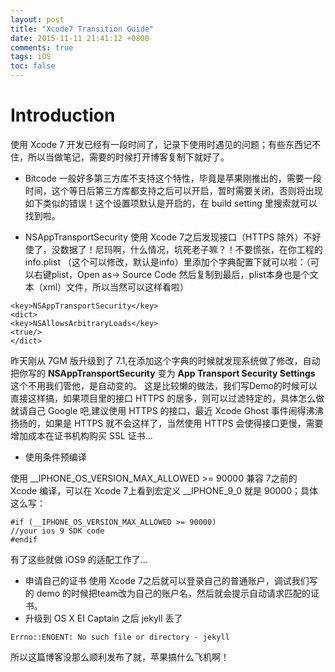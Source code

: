 ```yaml
---
layout: post
title: "Xcode7 Transition Guide"
date: 2015-11-11 21:41:12 +0800
comments: true
tags: iOS
toc: false
---
```


# Introduction

使用 Xcode 7 开发已经有一段时间了，记录下使用时遇见的问题；有些东西记不住，所以当做笔记，需要的时候打开博客复制下就好了。

- Bitcode
    一般好多第三方库不支持这个特性，毕竟是苹果刚推出的，需要一段时间，这个等日后第三方库都支持之后可以开启，暂时需要关闭，否则将出现如下类似的错误！这个设置项默认是开启的，在 build setting 里搜索就可以找到啦。

- NSAppTransportSecurity
    使用 Xcode 7之后发现接口（HTTPS 除外）不好使了，没数据了！尼玛啊，什么情况，坑死老子嘛？！不要慌张，在你工程的 info.plist （这个可以修改，默认是info）里添加个字典配置下就可以啦：（可以右键plist，Open as-> Source Code 然后复制到最后，plist本身也是个文本（xml）文件，所以当然可以这样看啦）

```objc
<key>NSAppTransportSecurity</key>
<dict>
<key>NSAllowsArbitraryLoads</key>
<true/>
</dict>
```

昨天刚从 7GM 版升级到了 7.1,在添加这个字典的时候就发现系统做了修改，自动把你写的 **NSAppTransportSecurity** 变为 **App Transport Security Settings** 这个不用我们管他，是自动变的。
这是比较懒的做法，我们写Demo的时候可以直接这样搞，如果项目里的接口 HTTPS 的居多，则可以过滤特定的，具体怎么做就请自己 Google 吧,建议使用 HTTPS 的接口，最近 Xcode Ghost 事件闹得沸沸扬扬的，如果是 HTTPS 就不会这样了，当然使用 HTTPS 会使得接口更慢，需要增加成本在证书机构购买 SSL 证书...

- 使用条件预编译

使用 __IPHONE_OS_VERSION_MAX_ALLOWED >= 90000 兼容 7之前的 Xcode 编译，可以在 Xcode 7上看到宏定义 __IPHONE_9_0 就是 90000；具体这么写：

```objc
#if (__IPHONE_OS_VERSION_MAX_ALLOWED >= 90000)
//your ios 9 SDK code
#endif
```
有了这些就做 iOS9 的适配工作了...

- 申请自己的证书
使用 Xcode 7之后就可以登录自己的普通账户，调试我们写的 demo 的时候把team改为自己的账户名，然后就会提示自动请求匹配的证书。
- 升级到 OS X EI Captain 之后 jekyll 丢了

`Errno::ENOENT: No such file or directory - jekyll`

所以这篇博客没那么顺利发布了就，苹果搞什么飞机啊！
